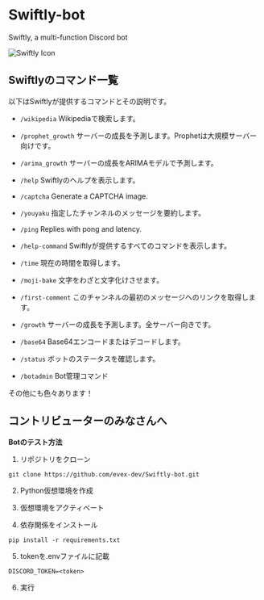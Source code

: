 # Swiftly-bot
Swiftly, a multi-function Discord bot

![Swiftly Icon](https://sakana11.org/public/swiftly-icon.png)

## Swiftlyのコマンド一覧
以下はSwiftlyが提供するコマンドとその説明です。

- `/wikipedia`
    Wikipediaで検索します。

- `/prophet_growth`
    サーバーの成長を予測します。Prophetは大規模サーバー向けです。

- `/arima_growth`
    サーバーの成長をARIMAモデルで予測します。

- `/help`
    Swiftlyのヘルプを表示します。

- `/captcha`
    Generate a CAPTCHA image.

- `/youyaku`
    指定したチャンネルのメッセージを要約します。

- `/ping`
    Replies with pong and latency.

- `/help-command`
    Swiftlyが提供するすべてのコマンドを表示します。

- `/time`
    現在の時間を取得します。

- `/moji-bake`
    文字をわざと文字化けさせます。

- `/first-comment`
    このチャンネルの最初のメッセージへのリンクを取得します。

- `/growth`
    サーバーの成長を予測します。全サーバー向きです。

- `/base64`
    Base64エンコードまたはデコードします。

- `/status`
    ボットのステータスを確認します。

- `/botadmin`
    Bot管理コマンド

その他にも色々あります！

## コントリビューターのみなさんへ

**Botのテスト方法**

1. リポジトリをクローン
```
git clone https://github.com/evex-dev/Swiftly-bot.git
```

2. Python仮想環境を作成

3. 仮想環境をアクティベート

4. 依存関係をインストール
```
pip install -r requirements.txt
```

5. tokenを.envファイルに記載
```env
DISCORD_TOKEN=<token>
```

6. 実行